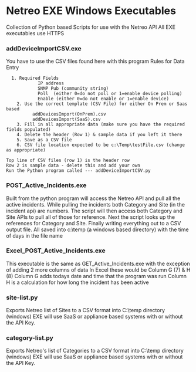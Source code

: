 # Netreo EXE Windows Executables
Collection of Python based Scripts for use with the Netreo API
All EXE executables use HTTPS

### addDeviceImportCSV.exe
You have to use the CSV files found here with this program
Rules for Data Entry

      1. Required Fields
                IP address
                SNMP Pub (community string)
                Poll  (either 0=do not poll or 1=enable device polling)
                Enable (either 0=do not enable or 1=enable device)
        2. Use the correct template (CSV File) for either On Prem or Saas based
              addDevicesImport(OnPrem).csv
              addDevicesImport(SaaS).csv
        3. Fill in all appropriate data (make sure you have the required fields populated)
        4. Delete the header (Row 1) & sample data if you left it there
        5. Save as a CSV file
        6. CSV file location expected to be c:\Temp\testFile.csv (change as appropriate)

    Top line of CSV files (row 1) is the header row
    Row 2 is sample data - delete this and add your own
    Run the Python program called --- addDeviceImportCSV.py

### POST_Active_Incidents.exe 
Built from the python program will access the Netreo API and pull all the active incidents. 
While pulling the incidents both Category and Site (in the incident api) are numbers. 
The script will then access both Category and Site APIs to pull all of those for reference. 
Next the script looks up the references for Category and Site. 
Finally writing everything out to a CSV output file.
All saved into c:\temp (a windows based directory) with the time of days in the file name

### Excel_POST_Active_Incidents.exe
This executable is the same as GET_Active_Incidents.exe with the exception of adding 2 more columns of data
In Excel these would be Column G (7) & H (8)
Column G adds todays date and time that the program was run
Column H is a calculation for how long the incident has been active

### site-list.py
Exports Netreo list of Sites to a CSV format into C:\temp directory (windows)
EXE will use SaaS or appliance based systems with or without the API Key.

### category-list.py
Exports Netreo's list of Categories to a CSV format into C:\temp directory (windows)
EXE will use SaaS or appliance based systems with or without the API Key.
